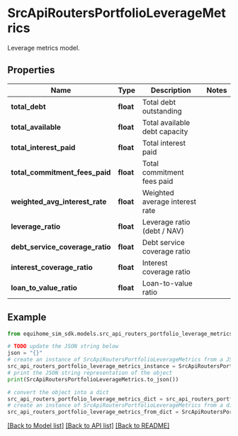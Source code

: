 # SrcApiRoutersPortfolioLeverageMetrics

Leverage metrics model.

## Properties

Name | Type | Description | Notes
------------ | ------------- | ------------- | -------------
**total_debt** | **float** | Total debt outstanding | 
**total_available** | **float** | Total available debt capacity | 
**total_interest_paid** | **float** | Total interest paid | 
**total_commitment_fees_paid** | **float** | Total commitment fees paid | 
**weighted_avg_interest_rate** | **float** | Weighted average interest rate | 
**leverage_ratio** | **float** | Leverage ratio (debt / NAV) | 
**debt_service_coverage_ratio** | **float** | Debt service coverage ratio | 
**interest_coverage_ratio** | **float** | Interest coverage ratio | 
**loan_to_value_ratio** | **float** | Loan-to-value ratio | 

## Example

```python
from equihome_sim_sdk.models.src_api_routers_portfolio_leverage_metrics import SrcApiRoutersPortfolioLeverageMetrics

# TODO update the JSON string below
json = "{}"
# create an instance of SrcApiRoutersPortfolioLeverageMetrics from a JSON string
src_api_routers_portfolio_leverage_metrics_instance = SrcApiRoutersPortfolioLeverageMetrics.from_json(json)
# print the JSON string representation of the object
print(SrcApiRoutersPortfolioLeverageMetrics.to_json())

# convert the object into a dict
src_api_routers_portfolio_leverage_metrics_dict = src_api_routers_portfolio_leverage_metrics_instance.to_dict()
# create an instance of SrcApiRoutersPortfolioLeverageMetrics from a dict
src_api_routers_portfolio_leverage_metrics_from_dict = SrcApiRoutersPortfolioLeverageMetrics.from_dict(src_api_routers_portfolio_leverage_metrics_dict)
```
[[Back to Model list]](../README.md#documentation-for-models) [[Back to API list]](../README.md#documentation-for-api-endpoints) [[Back to README]](../README.md)


